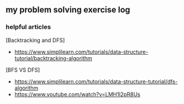 ## my problem solving exercise log

### helpful articles

[Backtracking and DFS]

- https://www.simplilearn.com/tutorials/data-structure-tutorial/backtracking-algorithm

[BFS VS DFS]

- https://www.simplilearn.com/tutorials/data-structure-tutorial/dfs-algorithm
- https://www.youtube.com/watch?v=LMH1l2pR8Us